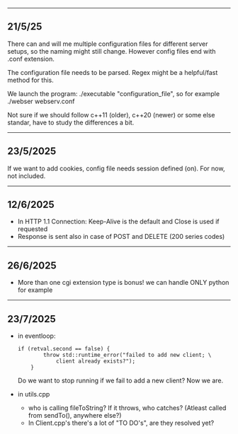 
-----------
21/5/25
-----------

There can and will me multiple configuration files for different server setups, so the naming might still change. However config files end with .conf extension.

The configuration file needs to be parsed. Regex might be a helpful/fast method for this.

We launch the program: ./executable "configuration_file", so for example ./webser webserv.conf


Not sure if we should follow c++11 (older), c++20 (newer) or some else standar, have to study the differences a bit.

-----------
23/5/2025
-----------

If we want to add cookies, config file needs session defined (on). For now, not included.


-----------
12/6/2025
-----------
* In HTTP 1.1 Connection: Keep-Alive is the default and Close is used if requested
* Response is sent also in case of POST and DELETE (200 series codes)

-----------
26/6/2025
-----------
* More than one cgi extension type is bonus! we can handle ONLY python for example

-----------
23/7/2025
-----------
* in eventloop:
	```
	if (retval.second == false) {
			throw std::runtime_error("failed to add new client; \
				client already exists?");
		}
	```

	Do we want to stop running if we fail to add a new client? Now we are.

* in utils.cpp

	- who is calling fileToString? If it throws, who catches? (Atleast called from sendTo(), anywhere else?)
	- In Client.cpp's there's a lot of "TO DO's", are they resolved yet?


